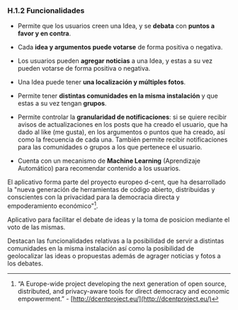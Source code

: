 ### H.1.2 Funcionalidades

* Permite que los usuarios creen una Idea, y se **debata** con **puntos a favor y en contra**.

* Cada **idea y argumentos puede votarse** de forma positiva o negativa.

* Los usuarios pueden **agregar noticias** a una Idea, y estas a su vez pueden votarse de forma positiva o negativa.

* Una Idea puede tener **una localización y múltiples fotos**.

* Permite tener **distintas comunidades en la misma instalación** y que estas a su vez tengan **grupos**.

* Permite controlar la **granularidad de notificaciones**: si se quiere recibir avisos de actualizaciones en los posts que ha creado el usuario, que ha dado al like \(me gusta\), en los argumentos o puntos que ha creado, así como la frecuencia de cada una. También permite recibir notificaciones para las comunidades o grupos a los que pertenece el usuario.

* Cuenta con un mecanismo de **Machine Learning** \(Aprendizaje Automático\) para recomendar contenido a los usuarios.

El aplicativo forma parte del proyecto europeo d-cent, que ha desarrollado la "nueva generación de herramientas de código abierto, distribuidas y conscientes con la privacidad para la democracia directa y empoderamiento económico"[^4].

Aplicativo para facilitar el debate de ideas y la toma de posicion mediante el voto de las mismas.

Destacan las funcionalidades relativas a la posibilidad de servir a distintas comunidades en la misma instalación así como la posibilidad de geolocalizar las ideas o propuestas además de agrager noticias y fotos a los debates.

[^4]: “A Europe-wide project developing the next generation of open source, distributed, and privacy-aware tools for direct democracy and economic empowerment.” - [http://dcentproject.eu/](http://dcentproject.eu/)


